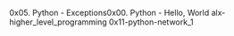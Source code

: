 0x05. Python - Exceptions0x00. Python - Hello, World
alx-higher_level_programming
0x11-python-network_1
